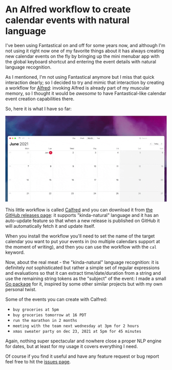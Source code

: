 # An Alfred workflow to create calendar events with natural language

I've been using Fantastical on and off for some years now, and although I'm not using it right now one of my favorite things about it has always creating new calendar events on the fly by bringing up the mini menubar app with the global keyboard shortcut and entering the event details with natural language recognition.

As I mentioned, I'm not using Fantastical anymore but I miss that quick interaction dearly; so I decided to try and mimic that interaction by creating a workflow for [Alfred](https://alfredapp.com): invoking Alfred is already part of my muscular memory, so I thought it would be _awesome_ to have Fantastical-like calendar event creation capabilities there.

So, here it is what I have so far:

![Calfred](https://github.com/ruggi/calfred/raw/main/images/calfred.gif)

This little workflow is called [Calfred](https://github.com/ruggi/calfred) and you can download it from [the GitHub releases page](https://github.com/ruggi/calfred/releases/latest): it supports "kinda-natural" language and it has an auto-update feature so that when a new release is published on GitHub it will automatically fetch it and update itself.

When you install the workflow you'll need to set the name of the target calendar you want to put your events in (no multiple calendars support at the moment of writing), and then you can use the workflow with the `cal` keyword.

Now, about the real meat - the "kinda-natural" language recognition: it is definitely _not_ sophisticated but rather a simple set of regular expressions and evaluations so that it can extract time/date/duration from a string and use the remaining string tokens as the "subject" of the event: I made a small [Go package](https://github.com/ruggi/quando) for it, inspired by some other similar projects but with my own personal twist.

Some of the events you can create with Calfred:

* `buy groceries at 5pm`
* `buy groceries tomorrow at 16 PDT`
* `run the marathon in 2 months`
* `meeting with the team next wednesday at 3pm for 2 hours`
* `xmas sweater party on dec 23, 2021 at 5pm for 45 minutes`

Again, nothing super spectacular and nowhere close a proper NLP engine for dates, but at least for my usage it covers everything I need.

Of course if you find it useful and have any feature request or bug report feel free to hit the [issues page](https://github.com/ruggi/calfred/issues).
